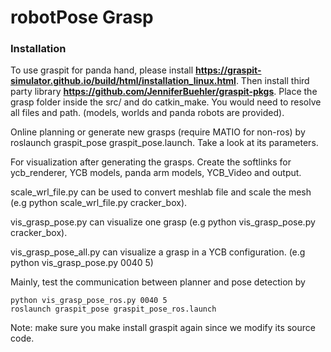 # robotPose Grasp
### Installation

To use graspit for panda hand, please install **https://graspit-simulator.github.io/build/html/installation_linux.html**. Then install third party library **https://github.com/JenniferBuehler/graspit-pkgs**. Place the grasp folder inside the src/ and do catkin_make. You would need to resolve all files and path. (models, worlds and panda robots are provided). 

Online planning or generate new grasps (require MATIO for non-ros) by roslaunch graspit_pose graspit_pose.launch. Take a look at its parameters. 

For visualization after generating the grasps. Create the softlinks for ycb_renderer, YCB models, panda arm models, YCB_Video and output.

scale_wrl_file.py can be used to convert meshlab file and scale the mesh (e.g python scale_wrl_file.py cracker_box).  

vis_grasp_pose.py can visualize one grasp (e.g python vis_grasp_pose.py cracker_box).

vis_grasp_pose_all.py can visualize a grasp in a YCB configuration. (e.g python vis_grasp_pose.py 0040 5)

Mainly, test the communication between planner and pose detection by 
```Shell
python vis_grasp_pose_ros.py 0040 5
roslaunch graspit_pose graspit_pose_ros.launch
```
Note: make sure you make install graspit again since we modify its source code.